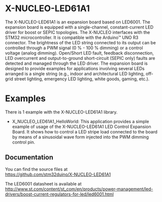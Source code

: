 # X-NUCLEO-LED61A1

The X-NUCLEO-LED61A1 is an expansion board based on LED6001. The expansion board is equipped with a single-channel, 
constant-current LED driver for boost or SEPIC topologies. The X-NUCLEO interfaces with the STM32 microcontroller. 
It is compatible with the Arduino™ UNO R3 connector. The brightness of the LED string connected to its output can be 
controlled through a PWM signal (0 % - 100 % dimming) or a control voltage (analog dimming). Open/Short LED fault, 
feedback disconnection, LED overcurrent and output-to-ground  short-circuit (SEPIC only) faults are detected and managed 
through the LED driver. The expansion board is designed to provide examples for applications involving several LEDs 
arranged is a single string (e.g., indoor and architectural LED lighting, off-grid street lighting, emergency LED lighting, 
white goods, gaming, etc.).

# Examples

There is 1 example with the X-NUCLEO-LED61A1 library.
* X_NUCLEO_LED61A1_HelloWorld: This application provides a simple example of usage of the X-NUCLEO-LED61A1 
LED Control Expansion Board. It shows how to control a LED stripe load connected to the board by means 
of a sinusoidal wave form injected into the PWM dimming control pin.

## Documentation

You can find the source files at  
https://github.com/stm32duino/X-NUCLEO-LED61A1

The LED6001 datasheet is available at  
http://www.st.com/content/st_com/en/products/power-management/led-drivers/boost-current-regulators-for-led/led6001.html